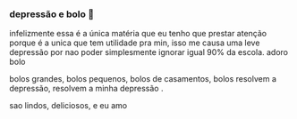 ### depressão e bolo 🍰

infelizmente essa é a única matéria que eu tenho que prestar atenção porque é a unica que tem utilidade pra min, isso me causa uma leve depressão por nao poder simplesmente ignorar igual 90% da escola. adoro bolo

bolos grandes, bolos pequenos, bolos de casamentos, bolos resolvem a depressão,  resolvem a minha depressão .

sao lindos, deliciosos, e eu amo
<!--
**Luca970/Luca970** is a ✨ _special_ ✨ repository because its `README.md` (this file) appears on your GitHub profile.

Here are some ideas to get you started:

- 🔭 I’m currently working on ...
- 🌱 I’m currently learning ...
- 👯 I’m looking to collaborate on ...
- 🤔 I’m looking for help with ...
- 💬 Ask me about ...
- 📫 How to reach me: ...
- 😄 Pronouns: ...
- ⚡ Fun fact: ...
-->
